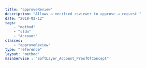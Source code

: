 ```yaml
---
title: "approveReview"
description: "Allows a verified reviewer to approve a request "
date: "2018-02-12"
tags:
    - "method"
    - "sldn"
    - "Account"
classes:
    - "approveReview"
type: "reference"
layout: "method"
mainService : "SoftLayer_Account_ProofOfConcept"
---
```

